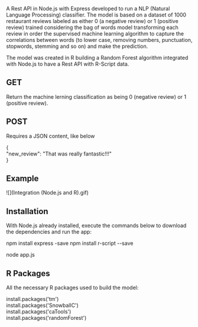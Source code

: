 A Rest API in Node.js with Express developed to run a NLP (Natural Language Processing) classifier. The model is based on a dataset of 1000 restaurant reviews labeled as either 0 (a negative review) or 1 (positive review) trained considering the bag of words model transforming each review in order the supervised machine learning algorithm to capture the correlations between words (to lower case, removing numbers, punctuation, stopwords, stemming and so on) and make the prediction. 

The model was created in R building a Random Forest algorithm integrated with Node.js to have a Rest API with R-Script data.

## GET
Return the machine lerning classification as being 0 (negative review) or 1 (positive review).

## POST
Requires a JSON content, like below

{<br/>
  "new_review": "That was really fantastic!!!"<br/>
}

## Example
![](Integration (Node.js and R).gif)

## Installation
With Node.js already installed, execute the commands below to download the dependencies and run the app: 

npm install express -save
npm install r-script --save

node app.js

## R Packages
All the necessary R packages used to build the model:

install.packages('tm')<br/>
install.packages('SnowballC')<br/>
install.packages('caTools')<br/>
install.packages('randomForest')
